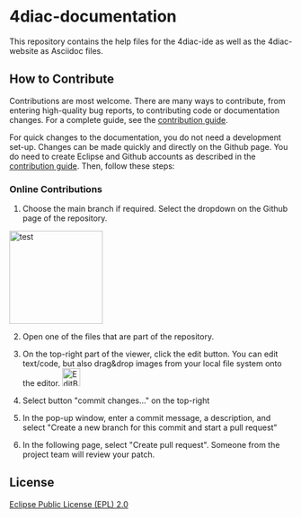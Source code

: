 # 4diac-documentation

This repository contains the help files for the 4diac-ide as well as the 4diac-website as Asciidoc files.

## How to Contribute

Contributions are most welcome. There are many ways to contribute, from entering high-quality bug reports, to contributing code or documentation changes. For a complete guide, see the [contribution guide](https://github.com/eclipse-4diac/4diac-documentation/blob/main/CONTRIBUTING.md).

For quick changes to the documentation, you do not need a development set-up. Changes can be made quickly and directly on the Github page. You do need to create Eclipse and Github accounts as described in the [contribution guide](https://github.com/eclipse-4diac/4diac-documentation/blob/main/CONTRIBUTING.md). Then, follow these steps:

### Online Contributions
1. Choose the main branch if required. Select the dropdown on the Github page of the repository.
<img width="166" alt="test" src="https://github.com/eclipse-4diac/4diac-documentation/assets/65956373/1714c783-5be9-4304-b97d-743c38f84e3e">

2. Open one of the files that are part of the repository.

3. On the top-right part of the viewer, click the edit button. You can edit text/code, but also drag&drop images from your local file system onto the editor.
   <img width="32" alt="EditButtonGithub" src="https://github.com/eclipse-4diac/4diac-documentation/assets/65956373/09cb810e-2b22-4023-a769-a5acd41cb756">

4. Select button "commit changes..." on the top-right

5. In the pop-up window, enter a commit message, a description, and select "Create a new branch for this commit and start a pull request"

6. In the following page, select "Create pull request". Someone from the project team will review your patch.


## License

[Eclipse Public License (EPL) 2.0](https://www.eclipse.org/legal/epl-2.0/)
